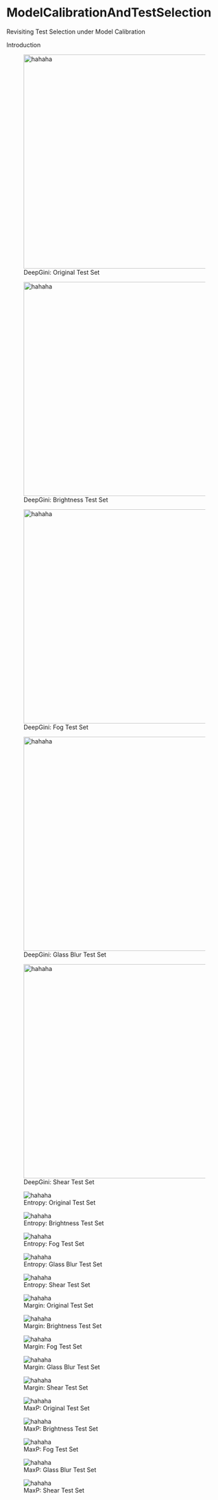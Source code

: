 # ModelCalibrationAndTestSelection
Revisiting Test Selection under Model Calibration

Introduction

<figure>
  <img src=./images/DeepGini_original_viewlevel.png  alt="hahaha", width="500", height="500"> 
  <figcaption text-align="center">DeepGini: Original Test Set</figcaption>
</figure>

<figure>
  <img src=./images/DeepGini_brightness_viewlevel.png  alt="hahaha" width="500" height="500">
  <figcaption>DeepGini: Brightness Test Set</figcaption>
</figure>

<figure>
  <img src=./images/DeepGini_fog_viewlevel.png  alt="hahaha" width="500" height="500">
  <figcaption>DeepGini: Fog Test Set</figcaption>
</figure>

<figure>
  <img src=./images/DeepGini_glass_blur_viewlevel.png  alt="hahaha" width="500" height="500">
  <figcaption>DeepGini: Glass Blur Test Set</figcaption>
</figure>

<figure>
  <img src=./images/DeepGini_shear_viewlevel.png  alt="hahaha" width="500" height="500" text-align="center">
  <figcaption>DeepGini: Shear Test Set</figcaption>
</figure>

<figure>
  <img src=./images/Entropy_original_viewlevel.png  alt="hahaha"> 
  <figcaption>Entropy: Original Test Set</figcaption>
</figure>

<figure>
  <img src=./images/Entropy_brightness_viewlevel.png  alt="hahaha"> 
  <figcaption>Entropy: Brightness Test Set</figcaption>
</figure>

<figure>
  <img src=./images/Entropy_fog_viewlevel.png  alt="hahaha"> 
  <figcaption>Entropy: Fog Test Set</figcaption>
</figure>

<figure>
  <img src=./images/Entropy_glass_blur_viewlevel.png  alt="hahaha"> 
  <figcaption>Entropy: Glass Blur Test Set</figcaption>
</figure>

<figure>
  <img src=./images/Entropy_shear_viewlevel.png  alt="hahaha"> 
  <figcaption>Entropy: Shear Test Set</figcaption>
</figure>

<figure>
  <img src=./images/Margin_original_viewlevel.png  alt="hahaha"> 
  <figcaption>Margin: Original Test Set</figcaption>
</figure>

<figure>
  <img src=./images/Margin_brightness_viewlevel.png  alt="hahaha"> 
  <figcaption>Margin: Brightness Test Set</figcaption>
</figure>

<figure>
  <img src=./images/Margin_fog_viewlevel.png  alt="hahaha"> 
  <figcaption>Margin: Fog Test Set</figcaption>
</figure>

<figure>
  <img src=./images/Margin_glass_blur_viewlevel.png  alt="hahaha"> 
  <figcaption>Margin: Glass Blur Test Set</figcaption>
</figure>

<figure>
  <img src=./images/Margin_shear_viewlevel.png  alt="hahaha"> 
  <figcaption>Margin: Shear Test Set</figcaption>
</figure>

<figure>
  <img src=./images/MaxP_original_viewlevel.png  alt="hahaha"> 
  <figcaption>MaxP: Original Test Set</figcaption>
</figure>

<figure>
  <img src=./images/MaxP_brightness_viewlevel.png  alt="hahaha"> 
  <figcaption>MaxP: Brightness Test Set</figcaption>
</figure>

<figure>
  <img src=./images/MaxP_fog_viewlevel.png  alt="hahaha"> 
  <figcaption>MaxP: Fog Test Set</figcaption>
</figure>

<figure>
  <img src=./images/MaxP_glass_blur_viewlevel.png  alt="hahaha"> 
  <figcaption>MaxP: Glass Blur Test Set</figcaption>
</figure>

<figure>
  <img src=./images/MaxP_shear_viewlevel.png  alt="hahaha"> 
  <figcaption>MaxP: Shear Test Set</figcaption>
</figure>